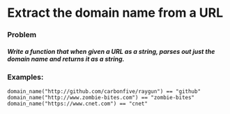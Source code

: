 # Extract the domain name from a URL
### Problem
##### Write a function that when given a URL as a string, parses out just the domain name and returns it as a string.

### Examples:
```
domain_name("http://github.com/carbonfive/raygun") == "github" 
domain_name("http://www.zombie-bites.com") == "zombie-bites"
domain_name("https://www.cnet.com") == "cnet"
```
